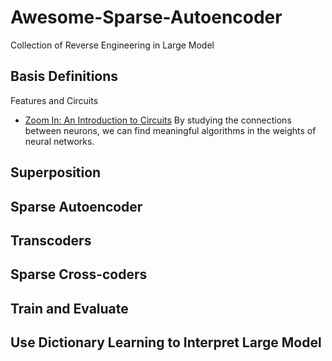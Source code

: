 # Awesome-Sparse-Autoencoder
Collection of Reverse Engineering in Large Model

## Basis Definitions
Features and Circuits
* [Zoom In: An Introduction to Circuits](https://distill.pub/2020/circuits/zoom-in/)
  By studying the connections between neurons, we can find meaningful algorithms in the weights of neural networks.


## Superposition

## Sparse Autoencoder

## Transcoders

## Sparse Cross-coders

## Train and Evaluate

## Use Dictionary Learning to Interpret Large Model
